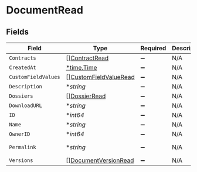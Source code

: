 # DocumentRead


## Fields

| Field                                                                 | Type                                                                  | Required                                                              | Description                                                           | Example                                                               |
| --------------------------------------------------------------------- | --------------------------------------------------------------------- | --------------------------------------------------------------------- | --------------------------------------------------------------------- | --------------------------------------------------------------------- |
| `Contracts`                                                           | [][ContractRead](../../models/shared/contractread.md)                 | :heavy_minus_sign:                                                    | N/A                                                                   |                                                                       |
| `CreatedAt`                                                           | [*time.Time](https://pkg.go.dev/time#Time)                            | :heavy_minus_sign:                                                    | N/A                                                                   |                                                                       |
| `CustomFieldValues`                                                   | [][CustomFieldValueRead](../../models/shared/customfieldvalueread.md) | :heavy_minus_sign:                                                    | N/A                                                                   |                                                                       |
| `Description`                                                         | **string*                                                             | :heavy_minus_sign:                                                    | N/A                                                                   | This document was uploaded to Contractify.                            |
| `Dossiers`                                                            | [][DossierRead](../../models/shared/dossierread.md)                   | :heavy_minus_sign:                                                    | N/A                                                                   |                                                                       |
| `DownloadURL`                                                         | **string*                                                             | :heavy_minus_sign:                                                    | N/A                                                                   | https://example.org/download-link-signed                              |
| `ID`                                                                  | **int64*                                                              | :heavy_minus_sign:                                                    | N/A                                                                   | 1                                                                     |
| `Name`                                                                | **string*                                                             | :heavy_minus_sign:                                                    | N/A                                                                   | my-awesome-document.pdf                                               |
| `OwnerID`                                                             | **int64*                                                              | :heavy_minus_sign:                                                    | N/A                                                                   | 1                                                                     |
| `Permalink`                                                           | **string*                                                             | :heavy_minus_sign:                                                    | N/A                                                                   | https://app.contractify.io/client/company/company-slug/documents/1    |
| `Versions`                                                            | [][DocumentVersionRead](../../models/shared/documentversionread.md)   | :heavy_minus_sign:                                                    | N/A                                                                   |                                                                       |
